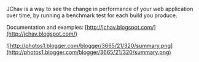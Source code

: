 JChav is a way to see the change in performance of your web application over time, by running a benchmark test for each build you produce.

Documentation and examples: [http://jchav.blogspot.com/](http://jchav.blogspot.com/)

![http://photos1.blogger.com/blogger/3665/21/320/summary.png](http://photos1.blogger.com/blogger/3665/21/320/summary.png)

